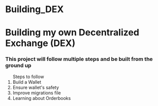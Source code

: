 # Building_DEX

<h1> Building my own Decentralized Exchange (DEX) </h1>
  
<h3> This project will follow multiple steps and be built from the ground up </h3>

<ol> Steps to follow
  <li> Build a Wallet </li>
  <li> Ensure wallet's safety </li>
  <li> Improve migrations file </li>
  <li> Learning about Orderbooks </li>
